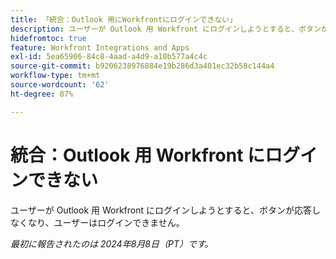 ```yaml
---
title: 「統合：Outlook 用にWorkfrontにログインできない」
description: ユーザーが Outlook 用 Workfront にログインしようとすると、ボタンが応答しなくなり、ユーザーはログインできません。
hidefromtoc: true
feature: Workfront Integrations and Apps
exl-id: 5ea65906-84c8-4aad-a4d9-a10b577a4c4c
source-git-commit: b9206238976884e19b286d3a401ec32b58c144a4
workflow-type: tm+mt
source-wordcount: '62'
ht-degree: 87%

---
```


# 統合：Outlook 用 Workfront にログインできない

ユーザーが Outlook 用 Workfront にログインしようとすると、ボタンが応答しなくなり、ユーザーはログインできません。

_最初に報告されたのは 2024年8月8日（PT）です。_
